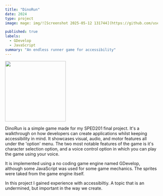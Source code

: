 ```yaml
---
title: "DinoRun"
date: 2024
type: project
image: mage: img/![Screenshot 2025-05-12 131744](https://github.com/user-attachments/assets/55bfff06-b3d7-45bb-bc67-9aafdb66777a)">

published: true
labels:
  - GDevelop
  - JavaScript
summary: "An endless runner game for accessibility"
---
```


<div class="text-center p-4">
  <img width="200px" src="![Screenshot 2025-05-12 131834](https://github.com/user-attachments/assets/58dbbf17-046b-4fd7-9b9c-bdca5c2be490)" >
</div>


DinoRun is a simple game made for my SPED201 final project. It's a walkthrough on how developers can create applications whilst keeping accessibility in mind. It showcases visual, audio, and motor features all under the 'option' menu. The two most notable features of the game is it's character selection option, and a voice control option in which you can play the game using your voice. 

It is implemented using a no coding game engine named GDevelop, although some JavaScript was used for some game mechanics. The sprites were taked from the game engine itself.

In this project I gained experience with accessibiltiy. A topic that is an undermined, but important in the way we create.
